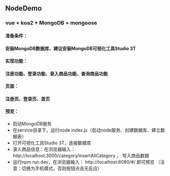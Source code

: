 ## NodeDemo
### vue + koa2 + MongoDB + mongoose

#### 准备条件：
#### 安装MongoDB数据库、建议安装MongoDB可视化工具Studio 3T

#### 实现功能：
#### 注册功能、登录功能、录入商品功能、查询商品功能

#### 页面：
#### 注册页、登录页、首页


#### 预览： 
- 启动MongoDB服务
- 在service目录下，运行node index.js（启动node服务、创建数据库、建立数据表）
- 打开可视化工具Studio 3T，连接数据库
- 录入商品信息：在浏览器输入： http://localhost:3000/category/insertAllCategory ， 导入商品数据
- 运行npm run dev，在浏览器输入： http://localhost:8080/#/  即可预览 （注意：切换为手机模式，否则按钮点击无反应）
